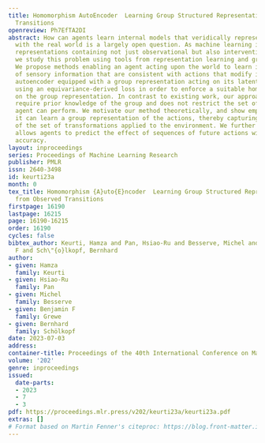 ```yaml
---
title: Homomorphism AutoEncoder  Learning Group Structured Representations from Observed
  Transitions
openreview: Ph7EfTA2DI
abstract: How can agents learn internal models that veridically represent interactions
  with the real world is a largely open question. As machine learning is moving towards
  representations containing not just observational but also interventional knowledge,
  we study this problem using tools from representation learning and group theory.
  We propose methods enabling an agent acting upon the world to learn internal representations
  of sensory information that are consistent with actions that modify it. We use an
  autoencoder equipped with a group representation acting on its latent space, trained
  using an equivariance-derived loss in order to enforce a suitable homomorphism property
  on the group representation. In contrast to existing work, our approach does not
  require prior knowledge of the group and does not restrict the set of actions the
  agent can perform. We motivate our method theoretically, and show empirically that
  it can learn a group representation of the actions, thereby capturing the structure
  of the set of transformations applied to the environment. We further show that this
  allows agents to predict the effect of sequences of future actions with improved
  accuracy.
layout: inproceedings
series: Proceedings of Machine Learning Research
publisher: PMLR
issn: 2640-3498
id: keurti23a
month: 0
tex_title: Homomorphism {A}uto{E}ncoder  Learning Group Structured Representations
  from Observed Transitions
firstpage: 16190
lastpage: 16215
page: 16190-16215
order: 16190
cycles: false
bibtex_author: Keurti, Hamza and Pan, Hsiao-Ru and Besserve, Michel and Grewe, Benjamin
  F and Sch\"{o}lkopf, Bernhard
author:
- given: Hamza
  family: Keurti
- given: Hsiao-Ru
  family: Pan
- given: Michel
  family: Besserve
- given: Benjamin F
  family: Grewe
- given: Bernhard
  family: Schölkopf
date: 2023-07-03
address: 
container-title: Proceedings of the 40th International Conference on Machine Learning
volume: '202'
genre: inproceedings
issued:
  date-parts:
  - 2023
  - 7
  - 3
pdf: https://proceedings.mlr.press/v202/keurti23a/keurti23a.pdf
extras: []
# Format based on Martin Fenner's citeproc: https://blog.front-matter.io/posts/citeproc-yaml-for-bibliographies/
---
```

